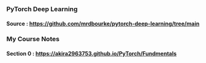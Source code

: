 ### PyTorch Deep Learning  

#### Source : https://github.com/mrdbourke/pytorch-deep-learning/tree/main  

### My Course Notes 
#### Section 0 : https://akira2963753.github.io/PyTorch/Fundmentals
